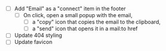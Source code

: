 - [ ] Add "Email" as a "connect" item in the footer
    - [ ] On click, open a small popup with the email, 
        - [ ] a "copy" icon that copies the email to the clipboard, 
        - [ ] a "send" icon that opens it in a mail:to href
- [ ] Update 404 styling
- [ ] Update favicon
